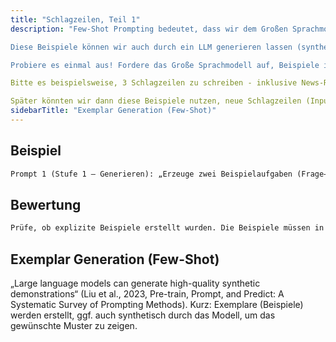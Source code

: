 ```yaml
---
title: "Schlagzeilen, Teil 1"
description: "Few-Shot Prompting bedeutet, dass wir dem Großen Sprachmodell einige Beispiele geben, wie es eine Aufgabe erfüllen soll.

Diese Beispiele können wir auch durch ein LLM generieren lassen (synthetische Beispiele).

Probiere es einmal aus! Fordere das Große Sprachmodell auf, Beispiele in der Form "Frage→Antwort" bzw. "Input→Output" zu erzeugen.

Bitte es beispielsweise, 3 Schlagzeilen zu schreiben - inklusive News-Rubrik (Politik, Sport, Lokales etc.).

Später könnten wir dann diese Beispiele nutzen, neue Schlagzeilen (Input) nach News-Rubrik (Output) zu kategorisieren."
sidebarTitle: "Exemplar Generation (Few-Shot)"
---
```


## Beispiel

```markdown icon="markdown" wrap
Prompt 1 (Stufe 1 – Generieren): „Erzeuge zwei Beispielaufgaben (Frage→Antwort) zur Einheitenumrechnung.“ Prompt 2 (Stufe 2 – Nutzen): „Nutze die Beispiele oben und löse: Q: 3 feet to meters? A:“
```

## Bewertung

```markdown icon="markdown" wrap
Prüfe, ob explizite Beispiele erstellt wurden. Die Beispiele müssen in der Form "Frage→Antwort" bzw. "Input→Output" vorliegen.
```

## Exemplar Generation (Few-Shot)
„Large language models can generate high-quality synthetic demonstrations“ (Liu et al., 2023, Pre-train, Prompt, and Predict: A Systematic Survey of Prompting Methods). Kurz: Exemplare (Beispiele) werden erstellt, ggf. auch synthetisch durch das Modell, um das gewünschte Muster zu zeigen.